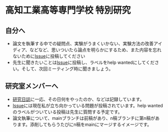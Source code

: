 # 高知工業高等専門学校 特別研究

## 自分へ
- 論文を執筆する中での疑問点、実験がうまくいかない、実験方法の改善アイディア、などなど、思いついたら論点を明らかにするため、また内容を忘れないために[Issue](https://github.com/Akiraichi/knct_study/issues)に投稿してください
- 先生に聞きたいことは[Issue](https://github.com/Akiraichi/knct_study/issues)に投稿し、ラベルをhelp wantedにしてください。そして、次回ミーティング時に聞きましょう。

## 研究室メンバーへ
- [研究日誌](https://github.com/Akiraichi/nakayama_2DEQW/blob/master/研究日誌とシミュレーション結果.ipynb)に一応、その日何をやったのか、などは記録しています。
- [Issue](https://github.com/Akiraichi/knct_study/issues)には現在私が立ち向かっている問題が投稿されています。help wantedのラベルがついている投稿は先生に質問する予定です。
- 論文執筆について、mainブランチは前稿があり、n稿ブランチに第n稿があります。添削してもらうたびにn稿をmainにマージするイメージです。
